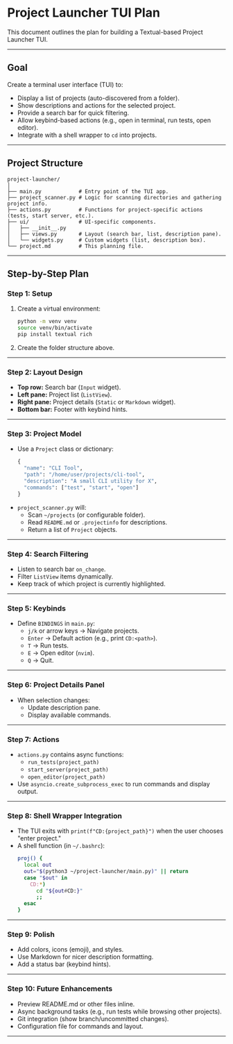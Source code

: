 # Project Launcher TUI Plan

This document outlines the plan for building a Textual-based Project Launcher TUI.

---

## **Goal**
Create a terminal user interface (TUI) to:
- Display a list of projects (auto-discovered from a folder).
- Show descriptions and actions for the selected project.
- Provide a search bar for quick filtering.
- Allow keybind-based actions (e.g., open in terminal, run tests, open editor).
- Integrate with a shell wrapper to `cd` into projects.

---

## **Project Structure**
```
project-launcher/
│
├── main.py            # Entry point of the TUI app.
├── project_scanner.py # Logic for scanning directories and gathering project info.
├── actions.py         # Functions for project-specific actions (tests, start server, etc.).
├── ui/                # UI-specific components.
│   ├── __init__.py
│   ├── views.py       # Layout (search bar, list, description pane).
│   └── widgets.py     # Custom widgets (list, description box).
└── project.md         # This planning file.
```

---

## **Step-by-Step Plan**

### **Step 1: Setup**
1. Create a virtual environment:
   ```bash
   python -m venv venv
   source venv/bin/activate
   pip install textual rich
   ```
2. Create the folder structure above.

---

### **Step 2: Layout Design**
- **Top row:** Search bar (`Input` widget).
- **Left pane:** Project list (`ListView`).
- **Right pane:** Project details (`Static` or `Markdown` widget).
- **Bottom bar:** Footer with keybind hints.

---

### **Step 3: Project Model**
- Use a `Project` class or dictionary:
  ```python
  {
    "name": "CLI Tool",
    "path": "/home/user/projects/cli-tool",
    "description": "A small CLI utility for X",
    "commands": ["test", "start", "open"]
  }
  ```
- `project_scanner.py` will:
  - Scan `~/projects` (or configurable folder).
  - Read `README.md` or `.projectinfo` for descriptions.
  - Return a list of `Project` objects.

---

### **Step 4: Search Filtering**
- Listen to search bar `on_change`.
- Filter `ListView` items dynamically.
- Keep track of which project is currently highlighted.

---

### **Step 5: Keybinds**
- Define `BINDINGS` in `main.py`:
  - `j/k` or arrow keys → Navigate projects.
  - `Enter` → Default action (e.g., print `CD:<path>`).
  - `T` → Run tests.
  - `E` → Open editor (`nvim`).
  - `Q` → Quit.

---

### **Step 6: Project Details Panel**
- When selection changes:
  - Update description pane.
  - Display available commands.

---

### **Step 7: Actions**
- `actions.py` contains async functions:
  - `run_tests(project_path)`
  - `start_server(project_path)`
  - `open_editor(project_path)`
- Use `asyncio.create_subprocess_exec` to run commands and display output.

---

### **Step 8: Shell Wrapper Integration**
- The TUI exits with `print(f"CD:{project_path}")` when the user chooses "enter project."
- A shell function (in `~/.bashrc`):
  ```bash
  proj() {
    local out
    out="$(python3 ~/project-launcher/main.py)" || return
    case "$out" in
      CD:*)
        cd "${out#CD:}"
        ;;
    esac
  }
  ```

---

### **Step 9: Polish**
- Add colors, icons (emoji), and styles.
- Use Markdown for nicer description formatting.
- Add a status bar (keybind hints).

---

### **Step 10: Future Enhancements**
- Preview README.md or other files inline.
- Async background tasks (e.g., run tests while browsing other projects).
- Git integration (show branch/uncommitted changes).
- Configuration file for commands and layout.

---
